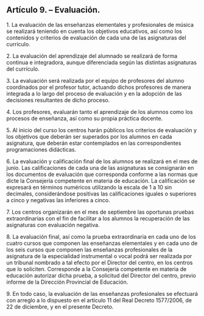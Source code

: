 ## **Artículo 9\. – Evaluación.**

1\. La evaluación de las enseñanzas elementales y profesionales de música se realizará teniendo en cuenta los objetivos educativos, así como los contenidos y criterios de evaluación de cada una de las asignaturas del currículo.

2\. La evaluación del aprendizaje del alumnado se realizará de forma continua e integradora, aunque diferenciada según las distintas asignaturas del currículo.

3\. La evaluación será realizada por el equipo de profesores del alumno coordinados por el profesor tutor, actuando dichos profesores de manera integrada a lo largo del proceso de evaluación y en la adopción de las decisiones resultantes de dicho proceso.

4\. Los profesores, evaluarán tanto el aprendizaje de los alumnos como los procesos de enseñanza, así como su propia práctica docente.

5\. Al inicio del curso los centros harán públicos los criterios de evaluación y los objetivos que deberán ser superados por los alumnos en cada asignatura, que deberán estar contemplados en las correspondientes programaciones didácticas.

6\. La evaluación y calificación final de los alumnos se realizará en el mes de junio. Las calificaciones de cada una de las asignaturas se consignarán en los documentos de evaluación que corresponda conforme a las normas que dicte la Consejería competente en materia de educación. La calificación se expresará en términos numéricos utilizando la escala de 1 a 10 sin decimales, considerándose positivas las calificaciones iguales o superiores a cinco y negativas las inferiores a cinco.

7\. Los centros organizarán en el mes de septiembre las oportunas pruebas extraordinarias con el fin de facilitar a los alumnos la recuperación de las asignaturas con evaluación negativa.

8\. La evaluación final, así como la prueba extraordinaria en cada uno de los cuatro cursos que componen las enseñanzas elementales y en cada uno de los seis cursos que componen las enseñanzas profesionales de la asignatura de la especialidad instrumental o vocal podrá ser realizada por un tribunal nombrado a tal efecto por el Director del centro, en los centros que lo soliciten. Corresponde a la Consejería competente en materia de educación autorizar dicha prueba, a solicitud del Director del centro, previo informe de la Dirección Provincial de Educación.

9\. En todo caso, la evaluación de las enseñanzas profesionales se efectuará con arreglo a lo dispuesto en el artículo 11 del Real Decreto 1577/2006, de 22 de diciembre, y en el presente Decreto.